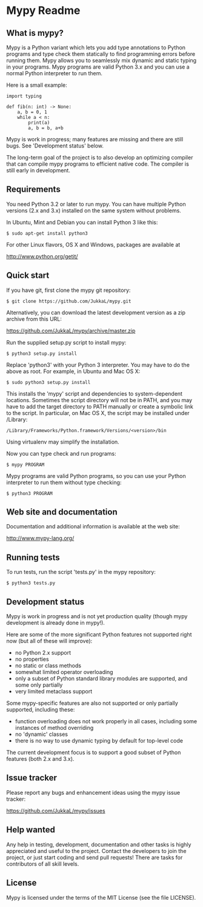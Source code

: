 Mypy Readme
===========


What is mypy?
-------------

Mypy is a Python variant which lets you add type annotations to Python
programs and type check them statically to find programming errors
before running them.  Mypy allows you to seamlessly mix dynamic and
static typing in your programs.  Mypy programs are valid Python 3.x
and you can use a normal Python interpreter to run them.

Here is a small example:

    import typing

    def fib(n: int) -> None:
        a, b = 0, 1
        while a < n:
            print(a)
            a, b = b, a+b

Mypy is work in progress; many features are missing and there are
still bugs.  See 'Development status' below.

The long-term goal of the project is to also develop an optimizing
compiler that can compile mypy programs to efficient native code.  The
compiler is still early in development.


Requirements
------------

You need Python 3.2 or later to run mypy.  You can have multiple Python
versions (2.x and 3.x) installed on the same system without problems.

In Ubuntu, Mint and Debian you can install Python 3 like this:

    $ sudo apt-get install python3

For other Linux flavors, OS X and Windows, packages are available at

  http://www.python.org/getit/


Quick start
-----------

If you have git, first clone the mypy git repository:

    $ git clone https://github.com/JukkaL/mypy.git

Alternatively, you can download the latest development version as a
zip archive from this URL:

  https://github.com/JukkaL/mypy/archive/master.zip

Run the supplied setup.py script to install mypy:

    $ python3 setup.py install

Replace 'python3' with your Python 3 interpreter.  You may have to do
the above as root. For example, in Ubuntu and Mac OS X:

    $ sudo python3 setup.py install

This installs the 'mypy' script and dependencies to system-dependent
locations.  Sometimes the script directory will not be in PATH,
and you may have to add the target directory to PATH manually or
create a symbolic link to the script.  In particular, on Mac OS X, the
script may be installed under /Library:

    /Library/Frameworks/Python.framework/Versions/<version>/bin

Using virtualenv may simplify the installation.

Now you can type check and run programs:

    $ mypy PROGRAM

Mypy programs are valid Python programs, so you can use your Python
interpreter to run them without type checking:

    $ python3 PROGRAM


Web site and documentation
--------------------------

Documentation and additional information is available at the web site:

  http://www.mypy-lang.org/


Running tests
-------------

To run tests, run the script 'tests.py' in the mypy repository:

    $ python3 tests.py


Development status
------------------

Mypy is work in progress and is not yet production quality (though
mypy development is already done in mypy!).

Here are some of the more significant Python features not supported
right now (but all of these will improve):

 - no Python 2.x support
 - no properties
 - no static or class methods
 - somewhat limited operator overloading
 - only a subset of Python standard library modules are supported, and some
   only partially
 - very limited metaclass support

Some mypy-specific features are also not supported or only partially
supported, including these:

 - function overloading does not work properly in all cases, including
   some instances of method overriding
 - no 'dynamic' classes
 - there is no way to use dynamic typing by default for top-level code

The current development focus is to support a good subset of Python
features (both 2.x and 3.x).


Issue tracker
-------------

Please report any bugs and enhancement ideas using the mypy issue
tracker:

  https://github.com/JukkaL/mypy/issues


Help wanted
-----------

Any help in testing, development, documentation and other tasks is
highly appreciated and useful to the project.  Contact the developers
to join the project, or just start coding and send pull requests!
There are tasks for contributors of all skill levels.


License
-------

Mypy is licensed under the terms of the MIT License (see the file
LICENSE).
